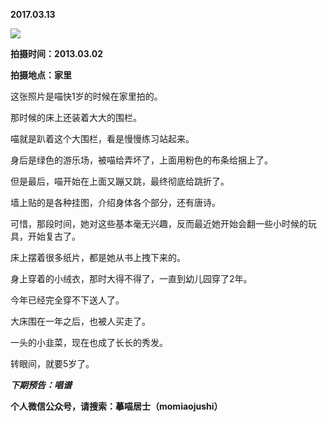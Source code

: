 
          
**2017.03.13**

![](https://mmbiz.qlogo.cn/mmbiz_jpg/uDI3FLln00bXVoX7zp9qnnxcYlRTI6mQXqtkgAHrDqicERsbjANciaeIbMgr1mc4GaGiaQWYiaficlEJojM5qsmgqicg/0?wx_fmt=jpeg)


**拍摄时间：2013.03.02**

**拍摄地点：家里**

这张照片是喵快1岁的时候在家里拍的。

那时候的床上还装着大大的围栏。

喵就是趴着这个大围栏，看是慢慢练习站起来。

身后是绿色的游乐场，被喵给弄坏了，上面用粉色的布条给捆上了。

但是最后，喵开始在上面又蹦又跳，最终彻底给跳折了。

墙上贴的是各种挂图，介绍身体各个部分，还有唐诗。

可惜，那段时间，她对这些基本毫无兴趣，反而最近她开始会翻一些小时候的玩具，开始复古了。

床上摆着很多纸片，都是她从书上拽下来的。

身上穿着的小绒衣，那时大得不得了，一直到幼儿园穿了2年。

今年已经完全穿不下送人了。

大床围在一年之后，也被人买走了。

一头的小韭菜，现在也成了长长的秀发。

转眼间，就要5岁了。


***下期预告：唱谱***


**个人微信公众号，请搜索：摹喵居士（momiaojushi）**

        